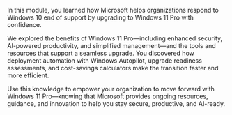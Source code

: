 In this module, you learned how Microsoft helps organizations respond to Windows 10 end of support by upgrading to Windows 11 Pro with confidence.

We explored the benefits of Windows 11 Pro—including enhanced security, AI-powered productivity, and simplified management—and the tools and resources that support a seamless upgrade. You discovered how deployment automation with Windows Autopilot, upgrade readiness assessments, and cost-savings calculators make the transition faster and more efficient.

Use this knowledge to empower your organization to move forward with Windows 11 Pro—knowing that Microsoft provides ongoing resources, guidance, and innovation to help you stay secure, productive, and AI-ready.